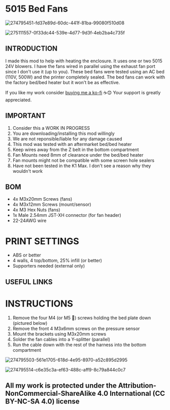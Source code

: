 # 5015 Bed Fans

![274795451-fd37e89d-60dc-441f-81ba-99080f510d08](https://github.com/DerrickDarrell/Creality-K1-K1-Max/assets/145330457/c98e4d41-0395-4537-8473-0910950deccc)

![275111557-0f33dc44-539e-4d77-9d3f-4eb2ba4c735f](https://github.com/DerrickDarrell/Creality-K1-K1-Max/assets/145330457/657c3ca9-4618-46a9-a460-325cf330ca16)



## INTRODUCTION
I made this mod to help with heating the enclosure. It uses one or two 5015 24V blowers. I have the fans wired in parallel using the exhaust fan port since I don't use it (up to you). These bed fans were tested using an AC bed (110V, 500W) and the printer completely sealed. The bed fans can work with the factory bed/bed heater but it won't be as effective. 

If you like my work consider [buying me a ko-fi](https://ko-fi.com/derrickdarrell) ☕😊 Your support is greatly appreciated.



## IMPORTANT
 
 1. Consider this a WORK IN PROGRESS
 2. You are downloading/installing this mod willingly
 3. We are not reponsible/liable for any damage caused
 4. This mod was tested with an aftermarket bed/bed heater
 5. Keep wires away from the Z belt in the bottom compartment
 6. Fan Mounts need 8mm of clearance under the bed/bed heater
 7. Fan mounts might not be compatible with some screen hole sealers
 8. Have not been tested in the K1 Max. I don't see a reason why they wouldn't work


## BOM

-  4x M3x20mm Screws (fans)
-  4x M3x12mm Screws (mount/sensor)
-  4x M3 Hex Nuts (fans)
-  1x Male 2.54mm JST-XH connector (for fan header)
-  22-24AWG wire


# PRINT SETTINGS

-  ABS or better
-  4 walls, 4 top/bottom, 25% infill (or better)
-  Supporters needed (external only)


## USEFUL LINKS


# INSTRUCTIONS

1. Remove the four M4 (or M5 🤨) screws holding the bed plate down (pictured below)
2. Remove the front 4 M3x6mm screws on the pressure sensor
3. Mount the brackets using M3x20mm screws
4. Solder the fan cables into a Y-splitter (parallel)
5. Run the cable down with the rest of the harness into the bottom compartment


![274795503-561e1705-618d-4e95-8970-a52c895d2995](https://github.com/DerrickDarrell/Creality-K1-K1-Max/assets/145330457/6b733dad-ef22-47a4-b873-dbb86d7e4d19)

![274795514-c6e35c3a-ef63-488c-aff9-8c79a844c0c7](https://github.com/DerrickDarrell/Creality-K1-K1-Max/assets/145330457/5d7237b3-54d9-42f7-afd6-d5d578a16555)



## All my work is protected under the **Attribution-NonCommercial-ShareAlike 4.0 International (CC BY-NC-SA 4.0)** license
